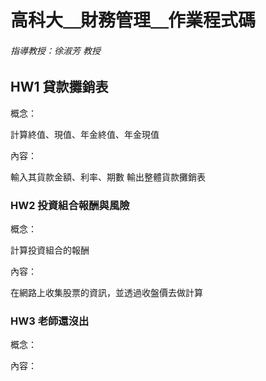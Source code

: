 高科大＿財務管理＿作業程式碼
==============

###### 指導教授：徐淑芳 教授

HW1 貸款攤銷表
---------

概念：

計算終值、現值、年金終值、年金現值

內容：

輸入其貨款金額、利率、期數 輸出整體貨款攤銷表

### HW2 投資組合報酬與風險

概念：

計算投資組合的報酬

內容：

在網路上收集股票的資訊，並透過收盤價去做計算

### HW3 老師還沒出

概念：

  

內容：